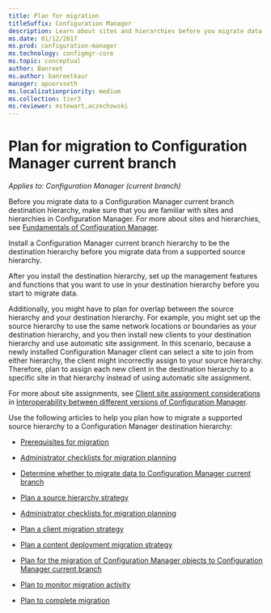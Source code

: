 ```yaml
---
title: Plan for migration
titleSuffix: Configuration Manager
description: Learn about sites and hierarchies before you migrate data to a Configuration Manager current branch destination hierarchy.
ms.date: 01/12/2017
ms.prod: configuration-manager
ms.technology: configmgr-core
ms.topic: conceptual
author: Banreet
ms.author: banreetkaur
manager: apoorvseth
ms.localizationpriority: medium
ms.collection: tier3
ms.reviewer: mstewart,aczechowski
---
```

# Plan for migration to Configuration Manager current branch

*Applies to: Configuration Manager (current branch)*

Before you migrate data to a Configuration Manager current branch destination hierarchy, make sure that you are familiar with sites and hierarchies in Configuration Manager. For more about sites and hierarchies, see [Fundamentals of Configuration Manager](../../core/understand/fundamentals.md).  

Install a Configuration Manager current branch hierarchy to be the destination hierarchy before you migrate data from a supported source hierarchy.  

After you install the destination hierarchy, set up the management features and functions that you want to use in your destination hierarchy before you start to migrate data.  

Additionally, you might have to plan for overlap between the source hierarchy and your destination hierarchy. For example, you might set up the source hierarchy to use the same network locations or boundaries as your destination hierarchy, and you then install new clients to your destination hierarchy and use automatic site assignment. In this scenario, because a newly installed Configuration Manager client can select a site to join from either hierarchy, the client might incorrectly assign to your source hierarchy. Therefore, plan to assign each new client in the destination hierarchy to a specific site in that hierarchy instead of using automatic site assignment.  

For more about site assignments, see [Client site assignment considerations](../../core/plan-design/hierarchy/interoperability-between-different-versions.md#client-site-assignment-considerations) in [Interoperability between different versions of Configuration Manager](../../core/plan-design/hierarchy/interoperability-between-different-versions.md).  

Use the following articles to help you plan how to migrate a supported source hierarchy to a Configuration Manager destination hierarchy:

-   [Prerequisites for migration](../../core/migration/prerequisites-for-migration.md)  

-   [Administrator checklists for migration planning](../../core/migration/administrator-checklists-for-migration-planning.md)  

-   [Determine whether to migrate data to Configuration Manager current branch](../../core/migration/determine-whether-to-migrate-data.md)  

-   [Plan a source hierarchy strategy](../../core/migration/planning-a-source-hierarchy-strategy.md)  

-   [Administrator checklists for migration planning](../../core/migration/administrator-checklists-for-migration-planning.md)  

-   [Plan a client migration strategy](../../core/migration/planning-a-client-migration-strategy.md)  

-   [Plan a content deployment migration strategy](../../core/migration/planning-a-content-deployment-migration-strategy.md)  

-   [Plan for the migration of Configuration Manager objects to Configuration Manager current branch](../../core/migration/planning-for-the-migration-of-objects.md)  

-   [Plan to monitor migration activity](../../core/migration/planning-to-monitor-migration-activity.md)  

-   [Plan to complete migration](../../core/migration/planning-to-complete-migration.md)  
